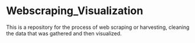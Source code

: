 # Webscraping_Visualization
This is a repository for the process of web scraping or harvesting, cleaning the data that was gathered and then visualized.
